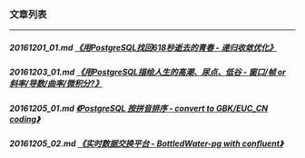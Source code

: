 ### 文章列表  
----  
##### 20161201_01.md   [《用PostgreSQL找回618秒逝去的青春 - 递归收敛优化》](20161201_01.md)  
##### 20161203_01.md   [《用PostgreSQL描绘人生的高潮、尿点、低谷 - 窗口/帧 or 斜率/导数/曲率/微积分?》](20161203_01.md)  
##### 20161205_01.md   [《PostgreSQL 按拼音排序 - convert to GBK/EUC_CN coding》](20161205_01.md)  
##### 20161205_02.md   [《实时数据交换平台 - BottledWater-pg with confluent》](20161205_02.md)  
